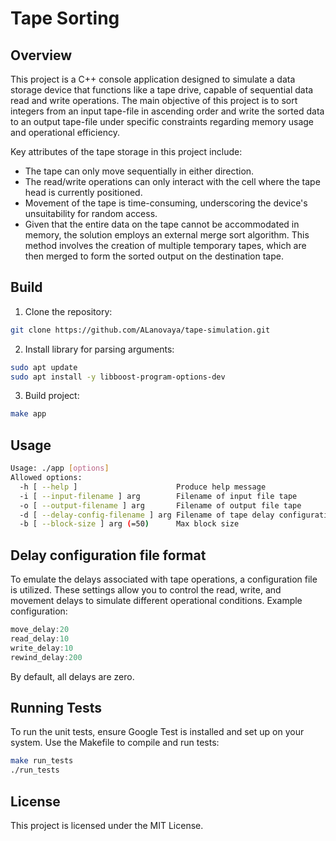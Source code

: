 # Tape Sorting 
## Overview
This project is a C++ console application designed to simulate a data storage device that functions like a tape drive, capable of sequential data read and write operations. The main objective of this project is to sort integers from an input tape-file in ascending order and write the sorted data to an output tape-file under specific constraints regarding memory usage and operational efficiency.

Key attributes of the tape storage in this project include:

+ The tape can only move sequentially in either direction.
+ The read/write operations can only interact with the cell where the tape head is currently positioned.
+ Movement of the tape is time-consuming, underscoring the device's unsuitability for random access.
+ Given that the entire data on the tape cannot be accommodated in memory, the solution employs an external merge sort algorithm. This method involves the creation of multiple temporary tapes, which are then merged to form the sorted output on the destination tape.

## Build
1. Clone the repository:
```bash
git clone https://github.com/ALanovaya/tape-simulation.git
```
2. Install library for parsing arguments:
```bash
sudo apt update
sudo apt install -y libboost-program-options-dev
```
3. Build project:
```bash
make app
```

## Usage
```bash
Usage: ./app [options]
Allowed options:
  -h [ --help ]                      Produce help message
  -i [ --input-filename ] arg        Filename of input file tape
  -o [ --output-filename ] arg       Filename of output file tape
  -d [ --delay-config-filename ] arg Filename of tape delay configuration
  -b [ --block-size ] arg (=50)      Max block size
```

## Delay configuration file format
To emulate the delays associated with tape operations, a configuration file is utilized. These settings allow you to control the read, write, and movement delays to simulate different operational conditions. Example configuration:
```c
move_delay:20
read_delay:10
write_delay:10
rewind_delay:200
```
By default, all delays are zero.
## Running Tests
To run the unit tests, ensure Google Test is installed and set up on your system. Use the Makefile to compile and run tests:
```bash
make run_tests
./run_tests
```
## License
This project is licensed under the MIT License.
